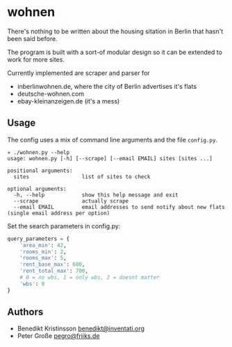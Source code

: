 # wohnen

There's nothing to be written about the housing sitation in Berlin that hasn't been said before.

The program is built with a sort-of modular design so it can be extended to work for more sites.

Currently implemented are scraper and parser for
  * inberlinwohnen.de, where the city of Berlin advertises it's flats
  * deutsche-wohnen.com
  * ebay-kleinanzeigen.de (it's a mess)

## Usage

The config uses a mix of command line arguments and the file `config.py`.

```shell
» ./wohnen.py --help
usage: wohnen.py [-h] [--scrape] [--email EMAIL] sites [sites ...]

positional arguments:
  sites                 list of sites to check

optional arguments:
  -h, --help            show this help message and exit
  --scrape              actually scrape
  --email EMAIL         email addresses to send notify about new flats (single email address per option)

```

Set the search parameters in config.py:

```python
query_parameters = {
    'area_min': 42,
    'rooms_min': 2,
    'rooms_max': 5,
    'rent_base_max': 600,
    'rent_total_max': 700,
    # 0 = no wbs, 1 = only wbs, 2 = doesnt matter
    'wbs': 0
}
```

## Authors
- Benedikt Kristinsson <benedikt@inventati.org>
- Peter Große <pegro@friiks.de>